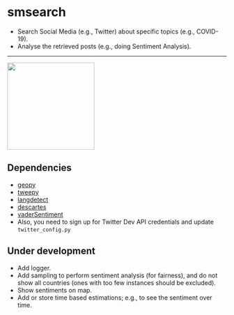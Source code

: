 # smsearch
* Search Social Media (e.g., Twitter) about specific topics (e.g., COVID-19).
* Analyse the retrieved posts (e.g., doing Sentiment Analysis).
<hr/>

<img src="smssearch.png" width="200"/>

## Dependencies
* [geopy](https://pypi.org/project/geopy/)
* [tweepy](https://pypi.org/project/tweepy/)
* [langdetect](https://pypi.org/project/langdetect/)
* [descartes](https://pypi.org/project/descartes/)
* [vaderSentiment](https://pypi.org/project/vaderSentiment/)
* Also, you need to sign up for Twitter Dev API credentials and update ``twitter_config.py``

## Under development
* Add logger.
* Add sampling to perform sentiment analysis (for fairness), and do not show all countries (ones with too few instances should be excluded).
* Show sentiments on map.
* Add or store time based estimations; e.g., to see the sentiment over time.
